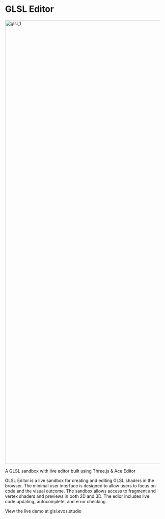 # GLSL Editor

<img width="1438" alt="glsl_1" src="https://user-images.githubusercontent.com/17579788/231507701-f307c579-255e-49e9-9d8a-deb8ea7d4a77.png">

A GLSL sandbox with live editor built using Three.js & Ace Editor

GLSL Editor is a live sandbox for creating and editing GLSL shaders in the browser. The minimal user interface is designed to allow users to focus on code and the visual outcome. The sandbox allows access to fragment and vertex shaders and previews in both 2D and 3D. The edior includes live code updating, autocomplete, and error checking.

View the live demo at glsl.evos.studio
